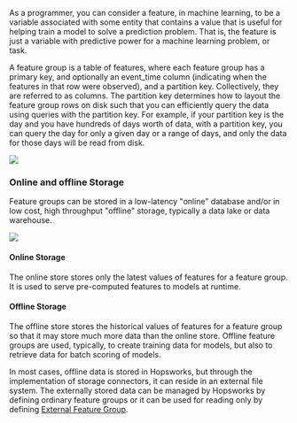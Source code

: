 As a programmer, you can consider a feature, in machine learning, to be a variable associated with some entity that contains a value that is useful for helping train a model to solve a prediction problem. That is, the feature is just a variable with predictive power for a machine learning problem, or task.

A feature group is a table of features, where each feature group has a primary key, and optionally an event_time column (indicating when the features in that row were observed), and a partition key. Collectively, they are referred to as columns. The partition key determines how to layout the feature group rows on disk such that you can efficiently query the data using queries with the partition key. For example, if your partition key is the day and you have hundreds of days worth of data, with a partition key, you can query the day for only a given day or a range of days, and only the data for those days will be read from disk.

<img src="../../../../assets/images/concepts/fs/feature-group-table.png">


### Online and offline Storage

Feature groups can be stored in a low-latency "online" database and/or in low cost, high throughput "offline" storage, typically a data lake or data warehouse.

<img src="../../../../assets/images/concepts/fs/feature-storage.svg">

#### Online Storage

The online store stores only the latest values of features for a feature group. It is used to serve pre-computed features to models at runtime.

#### Offline Storage

The offline store stores the historical values of features for a feature group so that it may store much more data than the online store. Offline feature groups are used, typically, to create training data for models, but also to retrieve data for batch scoring of models.

In most cases, offline data is stored in Hopsworks, but through the implementation of storage connectors, it can reside in an external file system. The externally stored data can be managed by Hopsworks by defining ordinary feature groups or it can be used for reading only by defining [External Feature Group](external_fg.md).